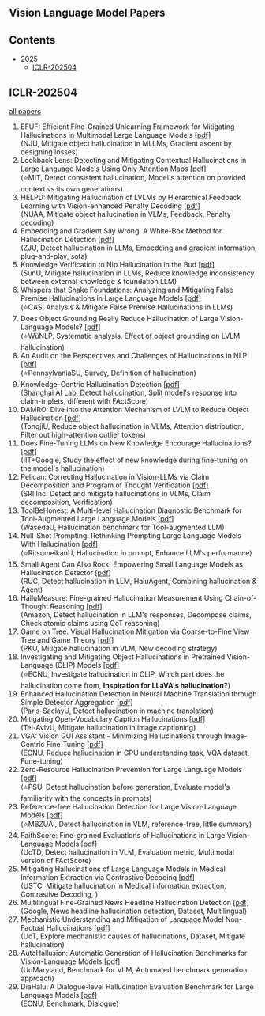 ## Vision Language Model Papers

## Contents
- 2025
  - [ICLR-202504](#iclr-202504)

## ICLR-202504
[all papers](https://iclr.cc/virtual/2025/papers.html?filter=titles&layout=mini)
1.  EFUF: Efficient Fine-Grained Unlearning Framework for Mitigating Hallucinations in Multimodal Large Language Models  [[pdf]](https://aclanthology.org/2024.emnlp-main.67/)  
    (NJU, Mitigate object hallucination in MLLMs, Gradient ascent by designing losses)
2.  Lookback Lens: Detecting and Mitigating Contextual Hallucinations in Large Language Models Using Only Attention Maps  [[pdf]](https://aclanthology.org/2024.emnlp-main.84/)  
    (⭐️MIT, Detect consistent hallucination, Model's attention on provided context vs its own generations)
3.  HELPD: Mitigating Hallucination of LVLMs by Hierarchical Feedback Learning with Vision-enhanced Penalty Decoding  [[pdf]](https://aclanthology.org/2024.emnlp-main.105/)  
    (NUAA, Mitigate object hallucination in VLMs, Feedback, Penalty decoding)
4.  Embedding and Gradient Say Wrong: A White-Box Method for Hallucination Detection  [[pdf]](https://aclanthology.org/2024.emnlp-main.116/)  
    (ZJU, Detect hallucination in LLMs, Embedding and gradient information, plug-and-play, sota)
5.  Knowledge Verification to Nip Hallucination in the Bud  [[pdf]](https://aclanthology.org/2024.emnlp-main.152/)  
    (SunU, Mitigate hallucination in LLMs, Reduce knowledge inconsistency between external knowledge & foundation LLM)
6.  Whispers that Shake Foundations: Analyzing and Mitigating False Premise Hallucinations in Large Language Models  [[pdf]](https://aclanthology.org/2024.emnlp-main.155/)  
    (⭐️CAS, Analysis & Mitigate False Premise Hallucinations in LLMs)
7.  Does Object Grounding Really Reduce Hallucination of Large Vision-Language Models?  [[pdf]](https://aclanthology.org/2024.emnlp-main.159/)  
    (⭐️WüNLP, Systematic analysis, Effect of object grounding on LVLM hallucination)
8.  An Audit on the Perspectives and Challenges of Hallucinations in NLP  [[pdf]](https://aclanthology.org/2024.emnlp-main.375/)  
    (⭐️PennsylvaniaSU, Survey, Definition of hallucination)
9.  Knowledge-Centric Hallucination Detection  [[pdf]](https://aclanthology.org/2024.emnlp-main.395/)  
    (Shanghai AI Lab, Detect hallucination, Split model's response into claim-triplets, different with FActScore)
10.  DAMRO: Dive into the Attention Mechanism of LVLM to Reduce Object Hallucination  [[pdf]](https://aclanthology.org/2024.emnlp-main.439/)  
    (TongjiU, Reduce object hallucination in VLMs, Attention distribution, Filter out high-attention outlier tokens)
11.  Does Fine-Tuning LLMs on New Knowledge Encourage Hallucinations?  [[pdf]](https://aclanthology.org/2024.emnlp-main.444/)  
    (IIT+Google, Study the effect of new knowledge during fine-tuning on the model's hallucination)
12.  Pelican: Correcting Hallucination in Vision-LLMs via Claim Decomposition and Program of Thought Verification  [[pdf]](https://aclanthology.org/2024.emnlp-main.470/)  
    (SRI Inc. Detect and mitigate hallucinations in VLMs, Claim decomposition, Verification)
13.  ToolBeHonest: A Multi-level Hallucination Diagnostic Benchmark for Tool-Augmented Large Language Models  [[pdf]](https://aclanthology.org/2024.emnlp-main.637/)  
    (WasedaU, Hallucination benchmark for Tool-augmented LLM)
14.  Null-Shot Prompting: Rethinking Prompting Large Language Models With Hallucination  [[pdf]](https://aclanthology.org/2024.emnlp-main.740/)  
    (⭐️RitsumeikanU, Hallucination in prompt, Enhance LLM's performance)
15.  Small Agent Can Also Rock! Empowering Small Language Models as Hallucination Detector  [[pdf]](https://aclanthology.org/2024.emnlp-main.809/)  
    (RUC, Detect hallucination in LLM, HaluAgent, Combining hallucination & Agent)
16.  HalluMeasure: Fine-grained Hallucination Measurement Using Chain-of-Thought Reasoning  [[pdf]](https://aclanthology.org/2024.emnlp-main.837/)  
    (Amazon, Detect hallucination in LLM's responses, Decompose claims, Check atomic claims using CoT reasoning)
17.  Game on Tree: Visual Hallucination Mitigation via Coarse-to-Fine View Tree and Game Theory  [[pdf]](https://aclanthology.org/2024.emnlp-main.998/)  
    (PKU, Mitigate hallucination in VLM, New decoding strategy)
18.  Investigating and Mitigating Object Hallucinations in Pretrained Vision-Language (CLIP) Models  [[pdf]](https://aclanthology.org/2024.emnlp-main.1016/)  
    (⭐️ECNU, Investigate hallucination in CLIP, Which part does the hallucination come from,  **Inspiration for LLaVA's hallucination?**)
19.  Enhanced Hallucination Detection in Neural Machine Translation through Simple Detector Aggregation  [[pdf]](https://aclanthology.org/2024.emnlp-main.1033/)  
    (Paris-SaclayU, Detect hallucination in machine translation)
20.  Mitigating Open-Vocabulary Caption Hallucinations  [[pdf]](https://aclanthology.org/2024.emnlp-main.1263/)  
    (Tel-AvivU, Mitigate hallucination in image captioning)
21.  VGA: Vision GUI Assistant - Minimizing Hallucinations through Image-Centric Fine-Tuning  [[pdf]](https://aclanthology.org/2024.findings-emnlp.68/)  
    (ECNU, Reduce hallucination in GPU understanding task, VQA dataset, Fune-tuning)
22.  Zero-Resource Hallucination Prevention for Large Language Models  [[pdf]](https://aclanthology.org/2024.findings-emnlp.204/)  
    (⭐️PSU, Detect hallucination before generation, Evaluate model's familiarity with the concepts in prompts)
23.  Reference-free Hallucination Detection for Large Vision-Language Models  [[pdf]](https://aclanthology.org/2024.findings-emnlp.262/)  
    (⭐️MBZUAI, Detect hallucination in VLM, reference-free, little summary)
24.  FaithScore: Fine-grained Evaluations of Hallucinations in Large Vision-Language Models  [[pdf]](https://aclanthology.org/2024.findings-emnlp.290/)  
    (UoTD, Detect hallucination in VLM, Evaluation metric, Multimodal version of FActScore)
25.  Mitigating Hallucinations of Large Language Models in Medical Information Extraction via Contrastive Decoding  [[pdf]](https://aclanthology.org/2024.findings-emnlp.456/)  
    (USTC, Mitigate hallucination in Medical information extraction, Contrastive Decoding, )
26.  Multilingual Fine-Grained News Headline Hallucination Detection  [[pdf]](https://aclanthology.org/2024.findings-emnlp.461/)  
    (Google, News headline hallucination detection, Dataset, Multilingual)
27.  Mechanistic Understanding and Mitigation of Language Model Non-Factual Hallucinations  [[pdf]](https://aclanthology.org/2024.findings-emnlp.466/)  
    (UoT, Explore mechanistic causes of hallucinations, Dataset, Mitigate hallucination)
28.  AutoHallusion: Automatic Generation of Hallucination Benchmarks for Vision-Language Models  [[pdf]](https://aclanthology.org/2024.findings-emnlp.493/)  
    (UoMaryland, Benchmark for VLM, Automated benchmark generation approach)
29.  DiaHalu: A Dialogue-level Hallucination Evaluation Benchmark for Large Language Models  [[pdf]](https://aclanthology.org/2024.findings-emnlp.529/)  
    (ECNU, Benchmark, Dialogue)
<!--stackedit_data:
eyJoaXN0b3J5IjpbNDc3MDExODgxLDEyMjY1NTI3MzEsNTE2NT
c0MjE3LDIwMzkxOTA2NSw3MjgxNDk4ODldfQ==
-->